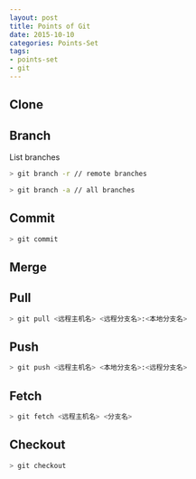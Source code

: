 ```yaml
---
layout: post
title: Points of Git
date: 2015-10-10
categories: Points-Set
tags: 
- points-set
- git
---
```


## Clone


## Branch

List branches

```bash
> git branch -r // remote branches

> git branch -a // all branches
```

## Commit
```bash
> git commit
```

## Merge

## Pull

```bash
> git pull <远程主机名> <远程分支名>:<本地分支名>
```

## Push

```bash
> git push <远程主机名> <本地分支名>:<远程分支名>
```

## Fetch

```bash
> git fetch <远程主机名> <分支名>
```

## Checkout
```bash
> git checkout
```
